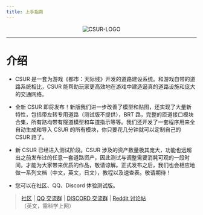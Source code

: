 ```yaml
---
title: 上手指南
---
```


<p align="center">
<img alt="CSUR-LOGO" src="/assets/img/logo.png"/>
</p>

------------------------------

# 介绍

* CSUR 是一套为游戏《都市：天际线》开发的道路建设系统。和游戏自带的道路系统相比，CSUR 能帮助玩家更高效地在游戏中建造逼真的道路设施和庞大的交通网络。

* 全新 CSUR 即将发布！新版我们进一步改善了模型和贴图，还实现了大量新特性，包括带左转专用道路（测试版不提供），BRT 路，完整的匝道接口模块合集，所有路均带有隧道模型和车道指示等等。我们还开发了一套程序用来全自动生成和导入 CSUR 的所有模块，你只要花几分钟就可以定制自己的 CSUR 路了。

* 新 CSUR 已经进入测试阶段。CSUR 涉及的资产数量极其庞大，功能也远超出之前发布过的任意一套道路资产，因此测试与调整需要消耗可观的一段时间，才能为大家带来优质的作品，敬请谅解。正式发布之后，我们也会相应地做一系列文档（中文，英文，日文），教程以及速查表。敬请期待！

* 您可以在社区、QQ、Discord 体验测试版。

> [社区](https://bbs.csur.fun) | [QQ 交流群](https://jq.qq.com/?_wv=1027&k=5wOzDNM) | [DISCORD 交流群](https://discord.gg/bdqu5z8) | [Reddit 讨论帖](https://www.reddit.com/r/CitiesSkylinesModding/comments/d8y4xo/csur_automated_creation_of_road_assets_with/)（英文，需科学上网）
